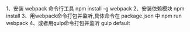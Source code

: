 1、安装 webpack 命令行工具
   npm install -g webpack
2、安装依赖模块
  npm install
3、用webpack命令打包并监听,具体命令在 package.json 中
  npm run webpack
4、或者用gulp命令打包并监听
  gulp default